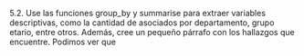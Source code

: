 5.2. Use las funciones group_by y summarise para extraer variables descriptivas, como la cantidad de asociados por departamento, grupo etario, entre otros. Además, cree un pequeño párrafo con los hallazgos que encuentre.
Podimos ver que 
